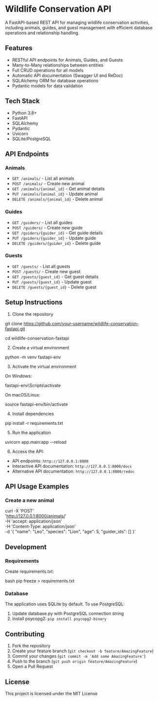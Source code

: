 
# Wildlife Conservation API

A FastAPI-based REST API for managing wildlife conservation activities, including animals, guides, and guest management with efficient database operations and relationship handling.

## Features
- RESTful API endpoints for Animals, Guides, and Guests
- Many-to-Many relationships between entities
- Full CRUD operations for all models
- Automatic API documentation (Swagger UI and ReDoc)
- SQLAlchemy ORM for database operations
- Pydantic models for data validation

## Tech Stack
- Python 3.8+
- FastAPI
- SQLAlchemy
- Pydantic
- Uvicorn
- SQLite/PostgreSQL

## API Endpoints

### Animals
- `GET /animals/` - List all animals
- `POST /animals/` - Create new animal
- `GET /animals/{animal_id}` - Get animal details
- `PUT /animals/{animal_id}` - Update animal
- `DELETE /animals/{animal_id}` - Delete animal

### Guides
- `GET /guiders/` - List all guides
- `POST /guiders/` - Create new guide
- `GET /guiders/{guider_id}` - Get guide details
- `PUT /guiders/{guider_id}` - Update guide
- `DELETE /guiders/{guider_id}` - Delete guide

### Guests
- `GET /guests/` - List all guests
- `POST /guests/` - Create new guest
- `GET /guests/{guest_id}` - Get guest details
- `PUT /guests/{guest_id}` - Update guest
- `DELETE /guests/{guest_id}` - Delete guest

## Setup Instructions

1. Clone the repository

git clone https://github.com/your-username/wildlife-conservation-fastapi.git

cd wildlife-conservation-fastapi


2. Create a virtual environment


python -m venv fastapi-env


3. Activate the virtual environment

On Windows:

fastapi-env\Scripts\activate


On macOS/Linux:

source fastapi-env/bin/activate


4. Install dependencies

pip install -r requirements.txt


5. Run the application

uvicorn app.main:app --reload


6. Access the API:
- API endpoints: `http://127.0.0.1:8000`
- Interactive API documentation: `http://127.0.0.1:8000/docs`
- Alternative API documentation: `http://127.0.0.1:8000/redoc`


## API Usage Examples

### Create a new animal
curl -X 'POST' \
'http://127.0.0.1:8000/animals/' \
-H 'accept: application/json' \
-H 'Content-Type: application/json' \
-d '{
"name": "Leo",
"species": "Lion",
"age": 5,
"guider_ids": []
}'



## Development

### Requirements
Create requirements.txt:

bash
pip freeze > requirements.txt


### Database
The application uses SQLite by default. To use PostgreSQL:
1. Update database.py with PostgreSQL connection string
2. Install psycopg2: `pip install psycopg2-binary`

## Contributing
1. Fork the repository
2. Create your feature branch (`git checkout -b feature/AmazingFeature`)
3. Commit your changes (`git commit -m 'Add some AmazingFeature'`)
4. Push to the branch (`git push origin feature/AmazingFeature`)
5. Open a Pull Request

## License
This project is licensed under the MIT License